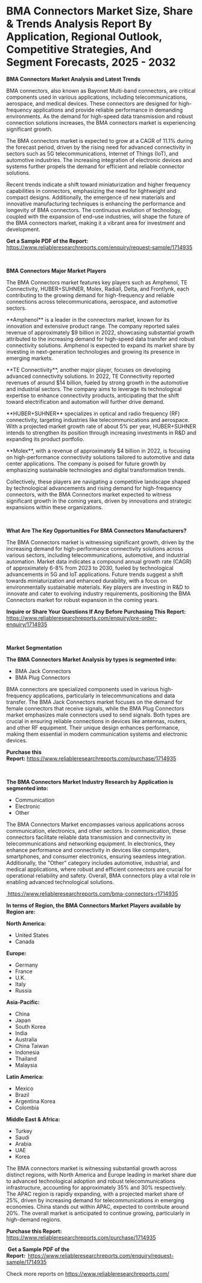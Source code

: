 <p><h1>BMA Connectors Market Size, Share & Trends Analysis Report By Application, Regional Outlook, Competitive Strategies, And Segment Forecasts, 2025 - 2032</h1></p><p><strong>BMA Connectors Market Analysis and Latest Trends</strong></p>
<p><p>BMA connectors, also known as Bayonet Multi-band connectors, are critical components used in various applications, including telecommunications, aerospace, and medical devices. These connectors are designed for high-frequency applications and provide reliable performance in demanding environments. As the demand for high-speed data transmission and robust connection solutions increases, the BMA connectors market is experiencing significant growth.</p><p>The BMA connectors market is expected to grow at a CAGR of 11.1% during the forecast period, driven by the rising need for advanced connectivity in sectors such as 5G telecommunications, Internet of Things (IoT), and automotive industries. The increasing integration of electronic devices and systems further propels the demand for efficient and reliable connector solutions.</p><p>Recent trends indicate a shift toward miniaturization and higher frequency capabilities in connectors, emphasizing the need for lightweight and compact designs. Additionally, the emergence of new materials and innovative manufacturing techniques is enhancing the performance and longevity of BMA connectors. The continuous evolution of technology, coupled with the expansion of end-use industries, will shape the future of the BMA connectors market, making it a vibrant area for investment and development.</p></p>
<p><strong>Get a Sample PDF of the Report:&nbsp;</strong> <a href="https://www.reliableresearchreports.com/enquiry/request-sample/1714935?utm_campaign=2298&utm_medium=2&utm_source=Github&utm_content=ia&utm_term=10042025&utm_id=bma-connectors">https://www.reliableresearchreports.com/enquiry/request-sample/1714935</a></p>
<p>&nbsp;</p>
<p><strong>BMA Connectors Major Market Players</strong></p>
<p><p>The BMA Connectors market features key players such as Amphenol, TE Connectivity, HUBER+SUHNER, Molex, Radiall, Delta, and Frontlynk, each contributing to the growing demand for high-frequency and reliable connections across telecommunications, aerospace, and automotive sectors.</p><p>**Amphenol** is a leader in the connectors market, known for its innovation and extensive product range. The company reported sales revenue of approximately $9 billion in 2022, showcasing substantial growth attributed to the increasing demand for high-speed data transfer and robust connectivity solutions. Amphenol is expected to expand its market share by investing in next-generation technologies and growing its presence in emerging markets.</p><p>**TE Connectivity**, another major player, focuses on developing advanced connectivity solutions. In 2022, TE Connectivity reported revenues of around $14 billion, fueled by strong growth in the automotive and industrial sectors. The company aims to leverage its technological expertise to enhance connectivity products, anticipating that the shift toward electrification and automation will further drive demand.</p><p>**HUBER+SUHNER** specializes in optical and radio frequency (RF) connectivity, targeting industries like telecommunications and aerospace. With a projected market growth rate of about 5% per year, HUBER+SUHNER intends to strengthen its position through increasing investments in R&D and expanding its product portfolio.</p><p>**Molex**, with a revenue of approximately $4 billion in 2022, is focusing on high-performance connectivity solutions tailored to automotive and data center applications. The company is poised for future growth by emphasizing sustainable technologies and digital transformation trends.</p><p>Collectively, these players are navigating a competitive landscape shaped by technological advancements and rising demand for high-frequency connectors, with the BMA Connectors market expected to witness significant growth in the coming years, driven by innovations and strategic expansions within these organizations.</p></p>
<p>&nbsp;</p>
<p><strong>What Are The Key Opportunities For BMA Connectors Manufacturers?</strong></p>
<p><p>The BMA Connectors market is witnessing significant growth, driven by the increasing demand for high-performance connectivity solutions across various sectors, including telecommunications, automotive, and industrial automation. Market data indicates a compound annual growth rate (CAGR) of approximately 6-8% from 2023 to 2030, fueled by technological advancements in 5G and IoT applications. Future trends suggest a shift towards miniaturization and enhanced durability, with a focus on environmentally sustainable materials. Key players are investing in R&D to innovate and cater to evolving industry requirements, positioning the BMA Connectors market for robust expansion in the coming years.</p></p>
<p><strong>Inquire or Share Your Questions If Any Before Purchasing This Report:</strong> <a href="https://www.reliableresearchreports.com/enquiry/pre-order-enquiry/1714935?utm_campaign=2298&utm_medium=2&utm_source=Github&utm_content=ia&utm_term=10042025&utm_id=bma-connectors">https://www.reliableresearchreports.com/enquiry/pre-order-enquiry/1714935</a></p>
<p>&nbsp;</p>
<p><strong>Market Segmentation</strong></p>
<p><strong>The BMA Connectors Market Analysis by types is segmented into:</strong></p>
<p><ul><li>BMA Jack Connectors</li><li>BMA Plug Connectors</li></ul></p>
<p><p>BMA connectors are specialized components used in various high-frequency applications, particularly in telecommunications and data transfer. The BMA Jack Connectors market focuses on the demand for female connectors that receive signals, while the BMA Plug Connectors market emphasizes male connectors used to send signals. Both types are crucial in ensuring reliable connections in devices like antennas, routers, and other RF equipment. Their unique design enhances performance, making them essential in modern communication systems and electronic devices.</p></p>
<p><strong>Purchase this Report:&nbsp;</strong><a href="https://www.reliableresearchreports.com/purchase/1714935?utm_campaign=2298&utm_medium=2&utm_source=Github&utm_content=ia&utm_term=10042025&utm_id=bma-connectors">https://www.reliableresearchreports.com/purchase/1714935</a></p>
<p>&nbsp;</p>
<p><strong>The BMA Connectors Market Industry Research by Application is segmented into:</strong></p>
<p><ul><li>Communication</li><li>Electronic</li><li>Other</li></ul></p>
<p><p>The BMA Connectors Market encompasses various applications across communication, electronics, and other sectors. In communication, these connectors facilitate reliable data transmission and connectivity in telecommunications and networking equipment. In electronics, they enhance performance and connectivity in devices like computers, smartphones, and consumer electronics, ensuring seamless integration. Additionally, the "Other" category includes automotive, industrial, and medical applications, where robust and efficient connectors are crucial for operational reliability and safety. Overall, BMA connectors play a vital role in enabling advanced technological solutions.</p></p>
<p><a href="https://www.reliableresearchreports.com/bma-connectors-r1714935?utm_campaign=2298&utm_medium=2&utm_source=Github&utm_content=ia&utm_term=10042025&utm_id=bma-connectors">&nbsp;https://www.reliableresearchreports.com/bma-connectors-r1714935</a></p>
<p><strong>In terms of Region, the BMA Connectors Market Players available by Region are:</strong></p>
<p>
    <p> <strong> North America: </strong>
        <ul>
            <li>United States</li>
            <li>Canada</li>
        </ul>
        </p> 
    <p> <strong> Europe: </strong>
        <ul>
            <li>Germany</li>
            <li>France</li>
            <li>U.K.</li>
            <li>Italy</li>
            <li>Russia</li>
        </ul>
        </p> 
    <p> <strong> Asia-Pacific: </strong>
        <ul>
            <li>China</li>
            <li>Japan</li>
            <li>South Korea</li>
            <li>India</li>
            <li>Australia</li>
            <li>China Taiwan</li>
            <li>Indonesia</li>
            <li>Thailand</li>
            <li>Malaysia</li>
        </ul>
        </p> 
    <p> <strong> Latin America: </strong>
        <ul>
            <li>Mexico</li>
            <li>Brazil</li>
            <li>Argentina Korea</li>
            <li>Colombia</li>
        </ul>
        </p> 
    <p> <strong> Middle East & Africa: </strong>
        <ul>
            <li>Turkey</li>
            <li>Saudi</li>
            <li>Arabia</li>
            <li>UAE</li>
            <li>Korea</li>
        </ul>
    </p>
    </p>
<p><p>The BMA connectors market is witnessing substantial growth across distinct regions, with North America and Europe leading in market share due to advanced technological adoption and robust telecommunications infrastructure, accounting for approximately 35% and 30% respectively. The APAC region is rapidly expanding, with a projected market share of 25%, driven by increasing demand for telecommunications in emerging economies. China stands out within APAC, expected to contribute around 20%. The overall market is anticipated to continue growing, particularly in high-demand regions.</p></p>
<p><strong>Purchase this Report: </strong><a href="https://www.reliableresearchreports.com/purchase/1714935?utm_campaign=2298&utm_medium=2&utm_source=Github&utm_content=ia&utm_term=10042025&utm_id=bma-connectors">https://www.reliableresearchreports.com/purchase/1714935</a></p>
<p>&nbsp;<strong>Get a Sample PDF of the Report:&nbsp;&nbsp;</strong><a href="https://www.reliableresearchreports.com/enquiry/request-sample/1714935?utm_campaign=2298&utm_medium=2&utm_source=Github&utm_content=ia&utm_term=10042025&utm_id=bma-connectors">https://www.reliableresearchreports.com/enquiry/request-sample/1714935</a></p>
<p><strong></strong></p>
<p>Check more reports on <a href="https://www.reliableresearchreports.com/?utm_campaign=2298&utm_medium=2&utm_source=Github&utm_content=ia&utm_term=10042025&utm_id=bma-connectors">https://www.reliableresearchreports.com/</a></p>